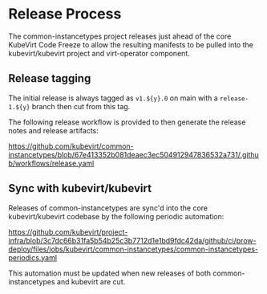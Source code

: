 # Release Process

The common-instancetypes project releases just ahead of the core KubeVirt Code Freeze to allow the resulting manifests to be pulled into the kubevirt/kubevirt project and virt-operator component.

## Release tagging

The initial release is always tagged as `v1.${y}.0` on main with a `release-1.${y}` branch then cut from this tag.

The following release workflow is provided to then generate the release notes and release artifacts:

<https://github.com/kubevirt/common-instancetypes/blob/67e413352b081deaec3ec504912947836532a731/.github/workflows/release.yaml>

## Sync with kubevirt/kubevirt

Releases of common-instancetypes are sync'd into the core kubevirt/kubevirt codebase by the following periodic automation:

<https://github.com/kubevirt/project-infra/blob/3c7dc66b31fa5b54b25c3b7712d1e1bd9fdc42da/github/ci/prow-deploy/files/jobs/kubevirt/common-instancetypes/common-instancetypes-periodics.yaml>

This automation must be updated when new releases of both common-instancetypes and kubevirt are cut.
